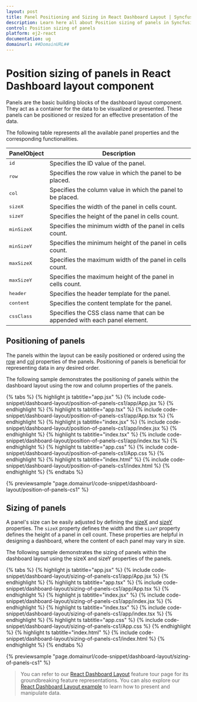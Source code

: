 ```yaml
---
layout: post
title: Panel Positioning and Sizing in React Dashboard Layout | Syncfusion
description: Learn here all about Position sizing of panels in Syncfusion React Dashboard layout component of Syncfusion Essential JS 2 and more.
control: Position sizing of panels 
platform: ej2-react
documentation: ug
domainurl: ##DomainURL##
---
```


# Position sizing of panels in React Dashboard layout component

Panels are the basic building blocks of the dashboard layout component. They act as a container for the data to be visualized or presented. These panels can be positioned or resized for an effective presentation of the data.

The following table represents all the available panel properties and the corresponding functionalities.

| **PanelObject** | **Description** |
| --- | --- |
| <kbd>id</kbd> | Specifies the ID value of the panel. |
| <kbd>row</kbd> | Specifies the row value in which the panel to be placed. |
| <kbd>col</kbd> | Specifies the column value in which the panel to be placed. |
| <kbd>sizeX</kbd> | Specifies the width of the panel in cells count. |
| <kbd>sizeY</kbd> | Specifies the height of the panel in cells count. |
| <kbd>minSizeX</kbd> |Specifies the minimum width of the panel in cells count. |
| <kbd>minSizeY</kbd> | Specifies the minimum height of the panel in cells count. |
| <kbd>maxSizeX</kbd> | Specifies the maximum width of the panel in cells count. |
| <kbd>maxSizeY</kbd> | Specifies the maximum height of the panel in cells count. |
| <kbd>header</kbd> | Specifies the header template for the panel. |
| <kbd>content</kbd> | Specifies the content template for the panel. |
| <kbd>cssClass</kbd> | Specifies the CSS class name that can be appended with each panel element.|

## Positioning of panels

The panels within the layout can be easily positioned or ordered using the [row](https://ej2.syncfusion.com/react/documentation/api/dashboard-layout/panelModel/#row) and [col](https://ej2.syncfusion.com/react/documentation/api/dashboard-layout/panelModel/#col) properties of the panels. Positioning of panels is beneficial for representing data in any desired order.

The following sample demonstrates the positioning of panels within the dashboard layout using the row and column properties of the panels.

{% tabs %}
{% highlight js tabtitle="app.jsx" %}
{% include code-snippet/dashboard-layout/position-of-panels-cs1/app/App.jsx %}
{% endhighlight %}
{% highlight ts tabtitle="app.tsx" %}
{% include code-snippet/dashboard-layout/position-of-panels-cs1/app/App.tsx %}
{% endhighlight %}
{% highlight js tabtitle="index.jsx" %}
{% include code-snippet/dashboard-layout/position-of-panels-cs1/app/index.jsx %}
{% endhighlight %}
{% highlight ts tabtitle="index.tsx" %}
{% include code-snippet/dashboard-layout/position-of-panels-cs1/app/index.tsx %}
{% endhighlight %}
{% highlight ts tabtitle="app.css" %}
{% include code-snippet/dashboard-layout/position-of-panels-cs1/App.css %}
{% endhighlight %}
{% highlight ts tabtitle="index.html" %}
{% include code-snippet/dashboard-layout/position-of-panels-cs1/index.html %}
{% endhighlight %}
{% endtabs %}

 {% previewsample "page.domainurl/code-snippet/dashboard-layout/position-of-panels-cs1" %}

## Sizing of panels

A panel's size can be easily adjusted by defining the [sizeX](https://ej2.syncfusion.com/react/documentation/api/dashboard-layout/panelModel/#sizex) and [sizeY](https://ej2.syncfusion.com/react/documentation/api/dashboard-layout/panelModel/#sizey) properties. The `sizeX` property defines the width and the `sizeY` property defines the height of a panel in cell count. These properties are helpful in designing a dashboard, where the content of each panel may vary in size.

The following sample demonstrates the sizing of panels within the dashboard layout using the sizeX and sizeY properties of the panels.

{% tabs %}
{% highlight js tabtitle="app.jsx" %}
{% include code-snippet/dashboard-layout/sizing-of-panels-cs1/app/App.jsx %}
{% endhighlight %}
{% highlight ts tabtitle="app.tsx" %}
{% include code-snippet/dashboard-layout/sizing-of-panels-cs1/app/App.tsx %}
{% endhighlight %}
{% highlight js tabtitle="index.jsx" %}
{% include code-snippet/dashboard-layout/sizing-of-panels-cs1/app/index.jsx %}
{% endhighlight %}
{% highlight ts tabtitle="index.tsx" %}
{% include code-snippet/dashboard-layout/sizing-of-panels-cs1/app/index.tsx %}
{% endhighlight %}
{% highlight ts tabtitle="app.css" %}
{% include code-snippet/dashboard-layout/sizing-of-panels-cs1/App.css %}
{% endhighlight %}
{% highlight ts tabtitle="index.html" %}
{% include code-snippet/dashboard-layout/sizing-of-panels-cs1/index.html %}
{% endhighlight %}
{% endtabs %}

 {% previewsample "page.domainurl/code-snippet/dashboard-layout/sizing-of-panels-cs1" %}

> You can refer to our [React Dashboard Layout](https://www.syncfusion.com/react-ui-components/react-dashboard-layout) feature tour page for its groundbreaking feature representations. You can also explore our [React Dashboard Layout example](https://ej2.syncfusion.com/react/demos/#/material/dashboard-layout/default) to learn how to present and manipulate data.
